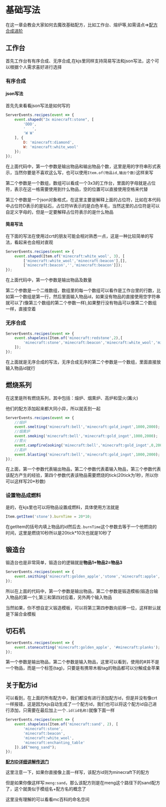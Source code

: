 # 基础写法
在这一章会教会大家如何去魔改基础配方，比如工作台、熔炉等,如需请点=>[配方合成进阶](../KubejsAdvanced/AdvancedRecipe)
## 工作台
首先工作台有有序合成、无序合成,在kjs里同样支持简易写法和json写法，这个可以根据个人需求喜好进行选择
### 有序合成
#### json写法
首先先来看看json写法是如何写的
```js
ServerEvents.recipes(event => {
    event.shaped("3x minecraft:stone", [
		'DDD',
		'   ',
		'W W'
	], {
		D: 'minecraft:diamond',
		W: 'minecraft:white_wool'
    });
});
```
在上面代码中，第一个参数是输出物品和输出物品个数，这里是用的字符串形式表示，当然你要是不喜欢这么写，也可以使用`Item.of(物品id,输出个数)`这样来写

第二个参数是一个数组，数组可以看成一个3x3的工作台，里面的字母就是占位符，表示在这一格需要使用到什么物品，空的位置可以直接使用空格来代替

第三个参数是一个json对象格式，在这里主要是解释上面的占位符，比如在本代码中占位符D表示的是钻石，占位符W表示的是白色羊毛，当然这里的占位符是可以自定义字母的，但是一定要解释占位符表示的是什么物品
#### 简易写法
在下面的写法在使用过crt的朋友可能会相对熟悉一点，这是一种比较简单的写法，看起来也会相对直观
```js
ServerEvents.recipes(event => {
    event.shaped(Item.of('minecraft:white_wool', 3), [
        ['minecraft:white_wool','minecraft:beacon'],[],
        ['minecraft:beacon','','minecraft:beacon']]);
});
```
在上面代码中，第一个参数是输出物品及数量

第二个参数是一个二维数组，数组里的每一个数组可以看作是工作台里的行数，比如第一个数组是第一行，然后里面输入物品id，如果没有物品的直接使用空字符串就可以了(像第三个数组的第二个参数一样),如果整行没有物品可以像第二个数组一样，直接空着

### 无序合成
```js
ServerEvents.recipes(event => {
    event.shapeless(Item.of('minecraft:redstone',2),[
        'minecraft:stone','minecraft:beacon','minecraft:white_wool','minecraft:enchanting_table'
    ]);
});
```
在上面就是无序合成的写法，无序合成无序的第二个参数是一个数组，里面直接放输入物品id就行

## 燃烧系列
在这里是所有燃烧系列，其中包括：熔炉、烟熏炉、高炉和营火(篝火)

他们的配方添加起来都大同小异，所以就丢到一起

```js
ServerEvents.recipes(event => {
    //熔炉
    event.smelting('minecraft:bell','minecraft:gold_ingot',1000,2000);
    //烟熏炉
    event.smoking('minecraft:bell','minecraft:gold_ingot',1000,2000);
    //营火
    event.campfireCooking('minecraft:bell','minecraft:gold_ingot',0,2000);
    //高炉
    event.blasting('minecraft:bell','minecraft:gold_ingot',1000,2000);
});
```
在上面，第一个参数代表输出物品，第二个参数代表着输入物品，第三个参数代表该配方产生的经验，第四个参数代表该物品需要燃烧的tick(20tick为1秒，所以你可以这样写20*秒数)
### 设置物品成燃料
是的，在kjs里也可以将物品设置成燃料，具体使用方法就是
```js
Item.getItem('stone').burnTime = 20*10;
```
在getItem的括号内填上物品的id然后去`.burnTime`这个参数去等于一个他燃烧的时间，这里是燃烧10秒所以是20tick*10次也就是10秒了
## 锻造台
锻造台也是非常简单，锻造台的逻辑就是**物品1+物品2=物品3**
```js
ServerEvents.recipes(event => {
    event.smithing('minecraft:golden_apple','stone','minecraft:apple', 'minecraft:gold_ingot');
});
```
所以在上面的代码中，第一个参数是输出物品，第二个参数是锻造模板(锻造台输入物品的第一个),第三和第四对应着，另外两个输入物品

当然如果，你不想自定义锻造模板，可以将第三第四参数向前移一位，这样默认就是下届合金模板
## 切石机
```js
ServerEvents.recipes(event => {
    event.stonecutting('minecraft:golden_apple', '#minecraft:planks');
});
```
第一个参数是输出物品，第二个参数是输入物品，这里可以看到，使用的#并不是一个物品，而是一个标签(tag)，只要是有携带木板tag的物品都可以分解成金苹果

## 关于配方id
可以看到，在上面的所有配方中，我们都没有进行添加配方id，但是并没有像crt一样报错，这是因为kjs自动生成了一个配方id，我们也可以将这个配方id自己进行添加，只需要在最后加上一个`.id(id名称)`就像下面一样
```js
ServerEvents.recipes(event => {
    event.shapeless(Item.of('minecraft:sand', 2), [
        'minecraft:stone',
		'minecraft:beacon',
		'minecraft:white_wool',
		'minecraft:enchanting_table'
    ]).id("meng_sand");
});
```
[**配方ID详细讲解传送门**](../Digression/RecipeId)

这里注意一下，如果你直接像上面一样写，该配方id则为minecraft下的配方

但是如果你像这样写:`meng:sand`，那么该配方则是在meng这个路径下的sand配方了，这个就类似于模组名+配方名的概念了

这里没有理解的可以看看mc百科的命名空间
